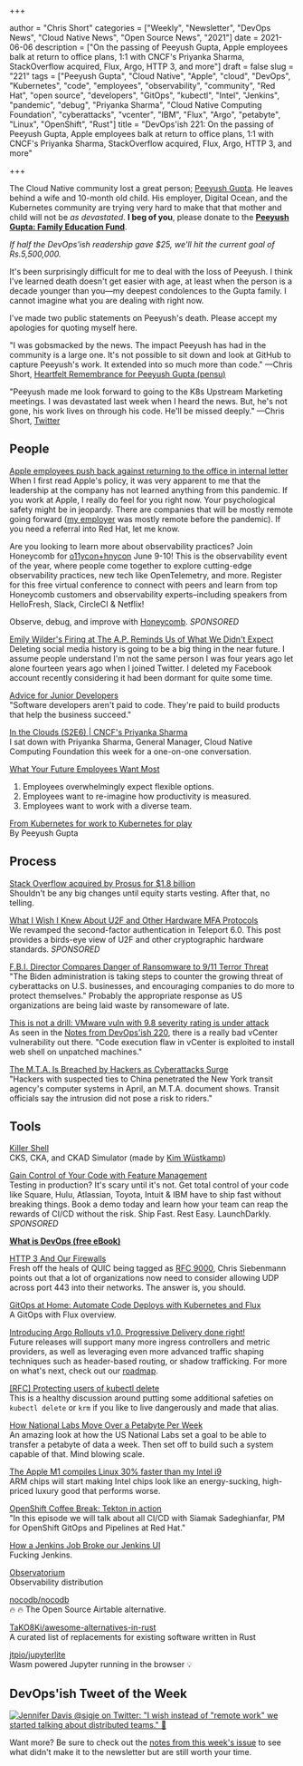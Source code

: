 +++

author = "Chris Short"
categories = ["Weekly", "Newsletter", "DevOps News", "Cloud Native News", "Open Source News", "2021"]
date = 2021-06-06
description = ["On the passing of Peeyush Gupta, Apple employees balk at return to office plans, 1:1 with CNCF's Priyanka Sharma, StackOverflow acquired, Flux, Argo, HTTP 3, and more"]
draft = false
slug = "221"
tags = ["Peeyush Gupta", "Cloud Native", "Apple", "cloud", "DevOps", "Kubernetes", "code", "employees", "observability", "community", "Red Hat", "open source", "developers", "GitOps", "kubectl", "Intel", "Jenkins", "pandemic", "debug", "Priyanka Sharma", "Cloud Native Computing Foundation", "cyberattacks", "vcenter", "IBM", "Flux", "Argo", "petabyte", "Linux", "OpenShift", "Rust"]
title = "DevOps'ish 221: On the passing of Peeyush Gupta, Apple employees balk at return to office plans, 1:1 with CNCF's Priyanka Sharma, StackOverflow acquired, Flux, Argo, HTTP 3, and more"

+++

The Cloud Native community lost a great person; [Peeyush Gupta](https://github.com/cncf/memorials/blob/main/peeyush-gupta.md). He leaves behind a wife and 10-month old child. His employer, Digital Ocean, and the Kubernetes community are trying very hard to make that that mother and child will not be *as devastated*. **I beg of you**, please donate to the [**Peeyush Gupta: Family Education Fund**](https://milaap.org/fundraisers/support-peeyush-gupta-family-education).

*If half the DevOps'ish readership gave $25, we'll hit the current goal of Rs.5,500,000.*

It's been surprisingly difficult for me to deal with the loss of Peeyush. I think I've learned death doesn't get easier with age, at least when the person is a decade younger than you—my deepest condolences to the Gupta family. I cannot imagine what you are dealing with right now.

I've made two public statements on Peeyush's death. Please accept my apologies for quoting myself here.

"I was gobsmacked by the news. The impact Peeyush has had in the community is a large one. It's not possible to sit down and look at GitHub to capture Peeyush's work. It extended into so much more than code."  —Chris Short, [Heartfelt Remembrance for Peeyush Gupta (pensu)](https://groups.google.com/g/kubernetes-dev/c/WpTM45LCkRY)

"Peeyush made me look forward to going to the K8s Upstream Marketing meetings. I was devastated last week when I heard the news. But, he's not gone, his work lives on through his code. He'll be missed deeply." —Chris Short, [Twitter](https://twitter.com/ChrisShort/status/1399782389589725191)

## People

[Apple employees push back against returning to the office in internal letter](https://www.theverge.com/2021/6/4/22491629/apple-employees-push-back-return-office-internal-letter-tim-cook)  
When I first read Apple's policy, it was very apparent to me that the leadership at the company has not learned anything from this pandemic. If you work at Apple, I really do feel for you right now. Your psychological safety might be in jeopardy. There are companies  that will be mostly remote going forward ([my employer](https://devopsish.com/terms/#disclaimer) was mostly remote before the pandemic). If you need a referral into Red Hat, let me know.

Are you looking to learn more about observability practices? Join Honeycomb for [o11ycon+hnycon](https://o11ycon-hnycon.io/devopsish/?utm_source=devopsish&utm_medium=newsletter&utm_campaign=ad&utm_keyword=&utm_content=devopsish&utm_adgroup) June 9-10! This is the observability event of the year, where people come together to explore cutting-edge observability practices, new tech like OpenTelemetry, and more. Register for this free virtual conference to connect with peers and learn from top Honeycomb customers and observability experts–including speakers from HelloFresh, Slack, CircleCI & Netflix!

Observe, debug, and improve with [Honeycomb](https://www.honeycomb.io/?utm_source=devopsish&utm_medium=newsletter&utm_campaign=ad&utm_content=honeycomb-homepage-devopish). *SPONSORED*

[Emily Wilder's Firing at The A.P. Reminds Us of What We Didn't Expect](https://www.nytimes.com/2021/05/29/technology/emily-wilder-firing-ap.html)  
Deleting social media history is going to be a big thing in the near future. I assume people understand I'm not the same person I was four years ago let alone fourteen years ago when I joined Twitter. I deleted my Facebook account recently considering it had been dormant for quite some time.

[Advice for Junior Developers](https://ashfurrow.com/blog/advice-for-junior-developers/)  
"Software developers aren't paid to code. They're paid to build products that help the business succeed."

[In the Clouds (S2E6) | CNCF's Priyanka Sharma](https://www.youtube.com/watch?v=sRWl9RW5HKo&t=157s)  
I sat down with Priyanka Sharma, General Manager, Cloud Native Computing Foundation this week for a one-on-one conversation.

[What Your Future Employees Want Most](https://hbr.org/2021/05/what-your-future-employees-want-most)

1. Employees overwhelmingly expect flexible options.
1. Employees want to re-imagine how productivity is measured.
1. Employees want to work with a diverse team.

[From Kubernetes for work to Kubernetes for play](https://www.kubernetes.dev/blog/2021/06/01/peeyush-contributor-story/)  
By Peeyush Gupta

## Process

[Stack Overflow acquired by Prosus for $1.8 billion](https://techcrunch.com/2021/06/02/stack-overflow-acquired-by-prosus-for-a-reported-1-8-billion/)  
Shouldn't be any big changes until equity starts vesting. After that, no telling.

[What I Wish I Knew About U2F and Other Hardware MFA Protocols](https://goteleport.com/blog/u2f-lessons-learned/?utm_source=newsletter&utm_medium=email&utm_campaign=devopsish)  
We revamped the second-factor authentication in Teleport 6.0. This post provides a birds-eye view of U2F and other cryptographic hardware standards. *SPONSORED*

[F.B.I. Director Compares Danger of Ransomware to 9/11 Terror Threat](https://www.nytimes.com/2021/06/04/us/politics/ransomware-cyberattacks-sept-11-fbi.html)  
"The Biden administration is taking steps to counter the growing threat of cyberattacks on U.S. businesses, and encouraging companies to do more to protect themselves." Probably the appropriate response as US organizations are being laid waste by ransomeware of late.

[This is not a drill: VMware vuln with 9.8 severity rating is under attack](https://arstechnica.com/gadgets/2021/06/under-exploit-vmware-vulnerability-with-severity-rating-of-9-8-out-of-10/)  
As seen in the [Notes from DevOps'ish 220](https://github.com/chris-short/devopsish.com/blob/main/content/post/221/notes.md), there is a really bad vCenter vulnerability out there. "Code execution flaw in vCenter is exploited to install web shell on unpatched machines."

[The M.T.A. Is Breached by Hackers as Cyberattacks Surge](https://www.nytimes.com/2021/06/02/nyregion/mta-cyber-attack.html)  
"Hackers with suspected ties to China penetrated the New York transit agency's computer systems in April, an M.T.A. document shows. Transit officials say the intrusion did not pose a risk to riders."

## Tools

[Killer Shell](https://killer.sh/)  
CKS, CKA, and CKAD Simulator (made by [Kim Wüstkamp](https://wuestkamp.com/))

[Gain Control of Your Code with Feature Management](https://learn.launchdarkly.com/demo/?utm_source=devopsish&utm_medium=news_pod&utm_campaign=21q1-newsletter)  
Testing in production?  It's scary until it's not. Get total control of your code like Square, Hulu, Atlassian, Toyota, Intuit & IBM have  to ship fast without breaking things.  Book a demo today and learn how your team can reap the rewards of CI/CD without the risk.
Ship Fast. Rest Easy. LaunchDarkly. *SPONSORED*

[**What is DevOps (free eBook)**](https://devopsish.com/what-is-devops/)

[HTTP 3 And Our Firewalls](https://utcc.utoronto.ca/~cks/space/blog/sysadmin/HTTP3AndOurFirewalls)  
Fresh off the heals of QUIC being tagged as [RFC 9000](https://daniel.haxx.se/blog/2021/05/27/quic-is-rfc-9000/), Chris Siebenmann points out that a lot of organizations now need to consider allowing UDP across port 443 into their networks. The answer is, you should.

[GitOps at Home: Automate Code Deploys with Kubernetes and Flux](https://thenewstack.io/gitops-at-home-automate-code-deploys-with-kubernetes-and-flux/)  
A GitOps with Flux overview.

[Introducing Argo Rollouts v1.0. Progressive Delivery done right!](https://blog.argoproj.io/introducing-argo-rollouts-v1-0-803e87f76ef7)  
Future releases will support many more ingress controllers and metric providers, as well as leveraging even more advanced traffic shaping techniques such as header-based routing, or shadow trafficking. For more on what's next, check out our [roadmap](https://argoproj.github.io/argo-rollouts/roadmap/).

[[RFC] Protecting users of kubectl delete](https://groups.google.com/g/kubernetes-dev/c/y4Q20V3dyOk/m/vNbttyY-BgAJ)  
This is a healthy discussion around putting some additional safeties on `kubectl delete` or `krm` if you like to live dangerously and made that alias.

[How National Labs Move Over a Petabyte Per Week](https://www.nextplatform.com/2021/06/01/how-national-labs-move-over-a-petabyte-per-week/)  
An amazing look at how the US National Labs set a goal to be able to transfer a petabyte of data a week. Then set off to build such a system capable of that. Mind blowing scale.

[The Apple M1 compiles Linux 30% faster than my Intel i9](https://www.jeffgeerling.com/blog/2021/apple-m1-compiles-linux-30-faster-my-intel-i9)  
ARM chips will start making Intel chips look like an energy-sucking, high-priced luxury good that performs worse.

[OpenShift Coffee Break: Tekton in action](https://www.youtube.com/watch?v=6cuZZGUNBUM)  
"In this episode we will talk about all CI/CD with Siamak Sadeghianfar, PM for OpenShift GitOps and Pipelines at Red Hat."

[How a Jenkins Job Broke our Jenkins UI](https://slack.engineering/how-a-jenkins-job-broke-our-jenkins-ui/)  
Fucking Jenkins.

[Observatorium](https://observatorium.io/)  
Observability distribution

[nocodb/nocodb](https://github.com/nocodb/nocodb)  
🔥 🔥 The Open Source Airtable alternative.

[TaKO8Ki/awesome-alternatives-in-rust](https://github.com/TaKO8Ki/awesome-alternatives-in-rust)  
A curated list of replacements for existing software written in Rust

[jtpio/jupyterlite](https://github.com/jtpio/jupyterlite)  
Wasm powered Jupyter running in the browser 💡

## DevOps'ish Tweet of the Week

[![Jennifer Davis @sigje on Twitter: "I wish instead of "remote work" we started talking about distributed teams." 🧵](https://shortcdn.com/devopsish/221-devopsish-tweet-of-the-week.png)](https://twitter.com/sigje/status/1401268238739120131)

Want more? Be sure to check out the [notes from this week's issue](https://github.com/chris-short/devopsish.com/blob/main/content/post/221/notes.md) to see what didn't make it to the newsletter but are still worth your time.

